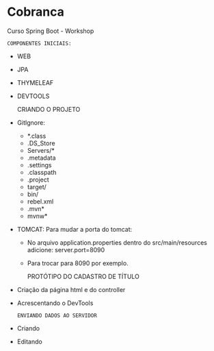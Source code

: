 # Cobranca
Curso Spring Boot - Workshop


    COMPONENTES INICIAIS:
- WEB
- JPA
- THYMELEAF
- DEVTOOLS


    CRIANDO O PROJETO
- GitIgnore:
	- *.class
	- .DS_Store
	- Servers/*
	- .metadata
	- .settings
	- .classpath
	- .project
	- target/
	- bin/
	- rebel.xml
	- .mvn*
	- mvnw*
- TOMCAT:
Para mudar a porta do tomcat:
	* No arquivo application.properties dentro do src/main/resources adicione:
	server.port=8090
	* Para trocar para 8090 por exemplo.

      PROTÓTIPO DO CADASTRO DE TÍTULO
- Criação da página html e do controller
- Acrescentando o DevTools
 
      ENVIANDO DADOS AO SERVIDOR
- Criando
- Editando
